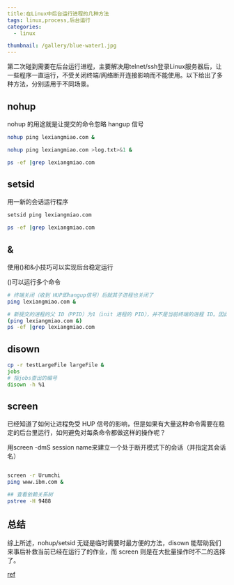 ```yaml
---
title:在Linux中后台运行进程的几种方法
tags: linux,process,后台运行
categories: 
  - linux

thumbnail: /gallery/blue-water1.jpg
---
```

第二次碰到需要在后台运行进程，主要解决用telnet/ssh登录Linux服务器后，让一些程序一直运行，不受关闭终端/网络断开连接影响而不能使用。以下给出了多种方法，分别适用于不同场景。

<!-- more -->

## nohup

nohup 的用途就是让提交的命令忽略 hangup 信号
``` bash
nohup ping lexiangmiao.com & 

nohup ping lexiangmiao.com >log.txt>&1 &

ps -ef |grep lexiangmiao.com
```

## setsid

用一新的会话运行程序
``` bash
setsid ping lexiangmiao.com

ps -ef |grep lexiangmiao.com
```

## &

使用()和&小技巧可以实现后台稳定运行

()可以运行多个命令

``` bash
# 终端关闭（收到 HUP即hangup信号）后就其子进程也关闭了
ping lexiangmiao.com &

# 新提交的进程的父 ID（PPID）为1（init 进程的 PID），并不是当前终端的进程 ID。因此并不属于当前终端的子进程，从而也就不会受到当前终端的 HUP 信号的影响了
(ping lexiangmiao.com &)
ps -ef |grep lexiangmiao.com
```

## disown

``` bash
cp -r testLargeFile largeFile &
jobs
# 指jobs查出的编号
disown -h %1
```


## screen

已经知道了如何让进程免受 HUP 信号的影响，但是如果有大量这种命令需要在稳定的后台里运行，如何避免对每条命令都做这样的操作呢？

用screen -dmS session name来建立一个处于断开模式下的会话（并指定其会话名）

``` bash

screen -r Urumchi
ping www.ibm.com &

## 查看依赖关系树
pstree -H 9488
```

## 总结

综上所述，nohup/setsid 无疑是临时需要时最方便的方法，disown 能帮助我们来事后补救当前已经在运行了的作业，而 screen 则是在大批量操作时不二的选择了。

[ref](https://www.ibm.com/developerworks/cn/linux/l-cn-nohup/)





